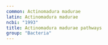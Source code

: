 ```yaml
---
common: Actinomadura madurae
latin: Actinomadura madurae
ncbi: "1993"
title: Actinomadura madurae pathways
group: "Bacteria"
---
```

